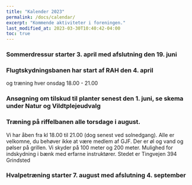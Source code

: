 ```yaml
---
title: "Kalender 2023"
permalink: /docs/calendar/
excerpt: "Kommende aktiviteter i foreningen."
last_modified_at: 2023-03-30T10:40:42-04:00
toc: true
---
```



### Sommerdressur starter 3. april med afslutning den 19. juni
### Flugtskydningsbanen har start af RAH den 4. april
og træning hver onsdag 18.00 - 21.00
### Ansøgning om tilskud til planter senest den 1. juni, se skema under Natur og Vildtplejeudvalg
### Træning på riffelbanen alle torsdage i august.
Vi har åben fra kl 18.00 til 21.00 (dog senest ved solnedgang). Alle er velkomne, du behøver ikke at være medlem af GJF. Der er øl og vand og pølser på grillen. Vi skyder på 100 meter og 200 meter. Mulighed for indskydning i bænk med erfarne instruktører. Stedet er Tingvejen 394 Grindsted

### Hvalpetræning starter 7. august med afslutning 4. september